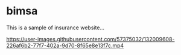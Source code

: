 # bimsa
This is a sample of insurance website...



https://user-images.githubusercontent.com/57375032/132009608-226af6b2-77f7-402a-9d70-8f65e8e13f7c.mp4


